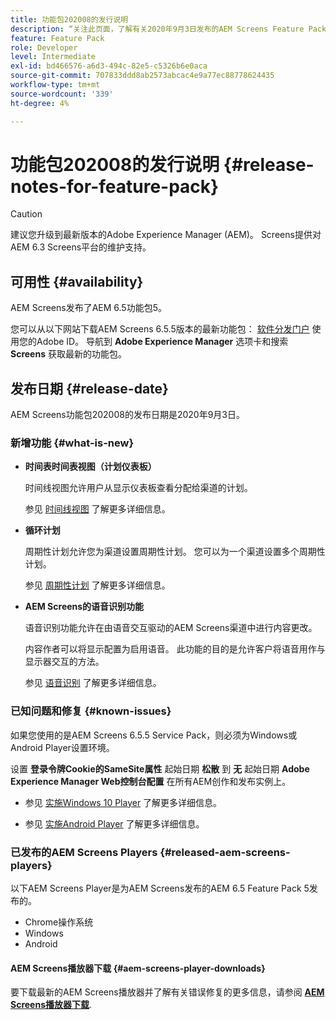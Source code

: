 ```yaml
---
title: 功能包202008的发行说明
description: “关注此页面，了解有关2020年9月3日发布的AEM Screens Feature Pack 202008的信息。”
feature: Feature Pack
role: Developer
level: Intermediate
exl-id: bd466576-a6d3-494c-82e5-c5326b6e0aca
source-git-commit: 707833ddd8ab2573abcac4e9a77ec88778624435
workflow-type: tm+mt
source-wordcount: '339'
ht-degree: 4%

---
```


# 功能包202008的发行说明 {#release-notes-for-feature-pack}

>[!CAUTION]
>
>建议您升级到最新版本的Adobe Experience Manager (AEM)。 Screens提供对AEM 6.3 Screens平台的维护支持。

## 可用性 {#availability}

AEM Screens发布了AEM 6.5功能包5。

您可以从以下网站下载AEM Screens 6.5.5版本的最新功能包： [软件分发门户](https://experience.adobe.com/#/downloads/content/software-distribution/en/aem.html) 使用您的Adobe ID。 导航到 **Adobe Experience Manager** 选项卡和搜索 **Screens** 获取最新的功能包。

## 发布日期 {#release-date}

AEM Screens功能包202008的发布日期是2020年9月3日。

### 新增功能 {#what-is-new}

* **时间表时间表视图（计划仪表板）**

   时间线视图允许用户从显示仪表板查看分配给渠道的计划。

   参见 [时间线视图](/help/user-guide/channel-assignment-latest-fp.md#timeline-view) 了解更多详细信息。

* **循环计划**

   周期性计划允许您为渠道设置周期性计划。 您可以为一个渠道设置多个周期性计划。

   参见 [周期性计划](/help/user-guide/channel-assignment-latest-fp.md#recurrence-schedule) 了解更多详细信息。

* **AEM Screens的语音识别功能**

   语音识别功能允许在由语音交互驱动的AEM Screens渠道中进行内容更改。

   内容作者可以将显示配置为启用语音。 此功能的目的是允许客户将语音用作与显示器交互的方法。

   参见 [语音识别](voice-recognition.md) 了解更多详细信息。

### 已知问题和修复 {#known-issues}

如果您使用的是AEM Screens 6.5.5 Service Pack，则必须为Windows或Android Player设置环境。

设置 **登录令牌Cookie的SameSite属性** 起始日期 **松散** 到 **无** 起始日期 **Adobe Experience Manager Web控制台配置** 在所有AEM创作和发布实例上。

* 参见 [实施Windows 10 Player](implementing-windows-player.md#fp-environment-setup) 了解更多详细信息。

* 参见 [实施Android Player](implementing-android-player.md#fp-environment-setup) 了解更多详细信息。

### 已发布的AEM Screens Players {#released-aem-screens-players}

以下AEM Screens Player是为AEM Screens发布的AEM 6.5 Feature Pack 5发布的。

* Chrome操作系统
* Windows
* Android

#### AEM Screens播放器下载  {#aem-screens-player-downloads}

要下载最新的AEM Screens播放器并了解有关错误修复的更多信息，请参阅 **[AEM Screens播放器下载](https://download.macromedia.com/screens/index.html)**.

